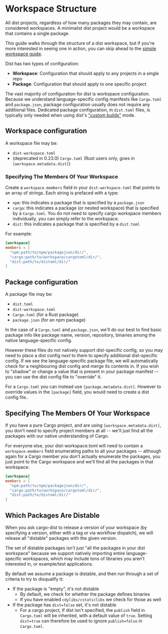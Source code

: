 # Workspace Structure

All dist projects, regardless of how many packages they may contain, are
considered workspaces. A minimalist dist project would be a workspace that
contains a single package.

This guide walks through the structure of a dist workspace, but if you're more interested in seeing one in action, you can skip ahead to the [simple workspace guide][simple-guide].

Dist has two types of configuration:

- **Workspace**: Configuration that should apply to any projects in a single repo
- **Package**: Configuration that should apply to one specific project

The vast majority of configuration for dist is workspace configuration. Because
we understand language-specific config manifests like `Cargo.toml` and
`package.json`, package configuration usually does not require any additional
files. Dedicated package configuration, in `dist.toml` files, is typically only needed when using dist's ["custom builds"][custom-builds] mode.

## Workspace configuration

A workspace file may be:

* `dist-workspace.toml`
* (deprecated in 0.23.0) `Cargo.toml` (Rust users only, goes in `[workspace.metadata.dist]`)

### Specifying The Members Of Your Workspace

Create a `workspace.members` field in your `dist-workspace.toml` that points to
an array of strings. Each string is prefaced with a type:

- `npm`: this indicates a package that is specified by a `package.json`
- `cargo`: this indicates a package (or nested workspace) that is specified by a `Cargo.toml`. You do not need to specify cargo workspace members individually, you can simply refer to the workspace.
- `dist`: this indicates a package that is specified by a `dist.toml`

For example:

```toml
[workspace]
members = [
  "npm:path/to/npm/packagejson/dir/",
  "cargo:path/to/workspace/cargotoml/dir/",
  "dist:path/to/distoml/dir/"
]
```

## Package configuration

A package file may be:

* `dist.toml`
* `dist-workspace.toml`
* `Cargo.toml` (for a Rust package)
* `package.json` (for an npm package)

In the case of a `Cargo.toml` and `package.json`, we'll do our best to find basic package
info like package name, version, repository, binaries among the native language-specific config.

However these files do not natively support dist-specific config, so you may
need to place a dist config *next* to them to specify additional dist-specific
config. If we see the language-specific package file, we will automatically
check for a neighbouring dist config and merge its contents in. If you wish to
"shadow" or change a value that is present in your package manifest -- you can
use the dist config file to "override" it.

For a `Cargo.toml` you can instead use `[package.metadata.dist]`. However to
override values in the `[package]` field, you would need to create a dist
config file..


## Specifying The Members Of Your Workspace

If you have a pure Cargo project, and are using `[workspace.metadata.dist]`, you don't
need to specify project members at all -- we'll just find all the packages with our
native understanding of Cargo.

For everyone else, your dist-workspace.toml will need to contain a `workspace.members` field enumerating paths to all your packages -- although again for a Cargo member you
don't actually enumerate the packages, you just point to the Cargo workspace
and we'll find all the packages in that workspace:

```toml
[workspace]
members = [
  "npm:path/to/npm/packagejson/dir/",
  "cargo:path/to/workspace/cargotoml/dir/",
  "dist:path/to/distoml/dir/"
]
```

## Which Packages Are Distable

When you ask cargo-dist to release a version of your workspace (by specifying a
version, either with a tag or via workflow dispatch), we will release all "distable" packages with the
given version.

The set of distable packages isn't just "all the packages in your dist workspace"
because we support natively importing entire language-specific workspaces, which may
include tons of libraries you aren't interested in, or example/test applications.

By default we assume a package is distable, and then run through a set of criteria
to try to disqualify it:

* If the package is "empty", it's not distable
	* By default, we check for whether the package defines binaries
    * If you have enabled `cdylibs/cstaticlibs` we check for those as well
* If the package has `dist=false` set, it's not distable
  * For a cargo project, If dist isn't specified, the `publish` field in
    `Cargo.toml` will be inherited, with a default value of `true`. Setting
    `dist=true` can therefore be used to ignore `publish=false` in `Cargo.toml`.

[custom-builds]: ../custom-builds.md
[simple-guide]: ./simple-guide.md
